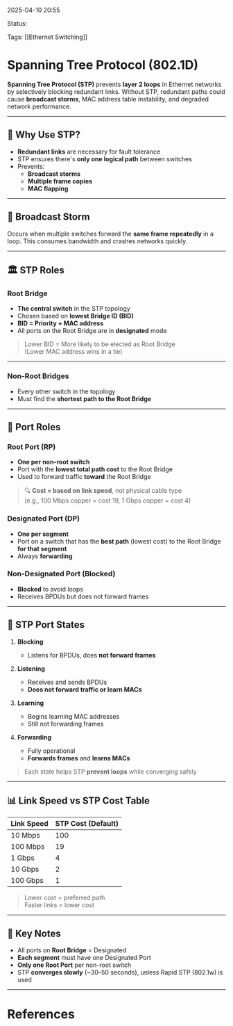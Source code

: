 2025-04-10 20:55

Status:

Tags: [[Ethernet Switching]]

# Spanning Tree Protocol (802.1D)

**Spanning Tree Protocol (STP)** prevents **layer 2 loops** in Ethernet networks by selectively blocking redundant links. Without STP, redundant paths could cause **broadcast storms**, MAC address table instability, and degraded network performance.

---

## 🔄 Why Use STP?

- **Redundant links** are necessary for fault tolerance
- STP ensures there's **only one logical path** between switches
- Prevents:
  - **Broadcast storms**
  - **Multiple frame copies**
  - **MAC flapping**

---

## 📡 Broadcast Storm

Occurs when multiple switches forward the **same frame repeatedly** in a loop. This consumes bandwidth and crashes networks quickly.

---

## 🏛️ STP Roles

### Root Bridge

- **The central switch** in the STP topology
- Chosen based on **lowest Bridge ID (BID)**
- **BID = Priority + MAC address**
- All ports on the Root Bridge are in **designated** mode

> Lower BID = More likely to be elected as Root Bridge  
> (Lower MAC address wins in a tie)

---

### Non-Root Bridges

- Every other switch in the topology
- Must find the **shortest path to the Root Bridge**

---

## 🔌 Port Roles

### Root Port (RP)

- **One per non-root switch**
- Port with the **lowest total path cost** to the Root Bridge
- Used to forward traffic **toward** the Root Bridge

> 🔍 **Cost = based on link speed**, not physical cable type  
> (e.g., 100 Mbps copper = cost 19, 1 Gbps copper = cost 4)

### Designated Port (DP)

- **One per segment**
- Port on a switch that has the **best path** (lowest cost) to the Root Bridge **for that segment**
- Always **forwarding**

### Non-Designated Port (Blocked)

- **Blocked** to avoid loops
- Receives BPDUs but does not forward frames

---

## 🔄 STP Port States

1. **Blocking**  
   - Listens for BPDUs, does **not forward frames**

2. **Listening**  
   - Receives and sends BPDUs  
   - **Does not forward traffic or learn MACs**

3. **Learning**  
   - Begins learning MAC addresses  
   - Still not forwarding frames

4. **Forwarding**  
   - Fully operational  
   - **Forwards frames** and **learns MACs**

> Each state helps STP **prevent loops** while converging safely

---

## 📊 Link Speed vs STP Cost Table

| Link Speed         | STP Cost (Default) |
|--------------------|--------------------|
| 10 Mbps            | 100                |
| 100 Mbps           | 19                 |
| 1 Gbps             | 4                  |
| 10 Gbps            | 2                  |
| 100 Gbps           | 1                  |

> Lower cost = preferred path  
> Faster links = lower cost

---

## 🧠 Key Notes

- All ports on **Root Bridge** = Designated
- **Each segment** must have one Designated Port
- **Only one Root Port** per non-root switch
- STP **converges slowly** (~30–50 seconds), unless Rapid STP (802.1w) is used

---

# References
